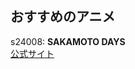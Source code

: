 ## おすすめのアニメ

s24008: **SAKAMOTO DAYS**  
 [公式サイト](https://www.shonenjump.com/j/rensai/sakamoto.html)

